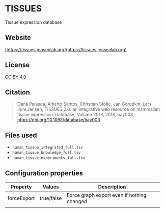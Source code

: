 # TISSUES

Tissue expression database

## Website

[https://tissues.jensenlab.org](https://tissues.jensenlab.org)

## License

[CC BY 4.0](https://creativecommons.org/licenses/by/4.0/)

## Citation

> Oana Palasca, Alberto Santos, Christian Stolte, Jan Gorodkin, Lars Juhl Jensen, TISSUES 2.0: an integrative web resource on mammalian tissue expression, Database, Volume 2018, 2018, bay003, https://doi.org/10.1093/database/bay003

## Files used

  * `human_tissue_integrated_full.tsv`
  * `human_tissue_knowledge_full.tsv`
  * `human_tissue_experiments_full.tsv`

## Configuration properties

| Property    | Values     | Description                                |
|-------------|------------|--------------------------------------------|
| forceExport | true/false | Force graph export even if nothing changed |
|             |            |                                            |
